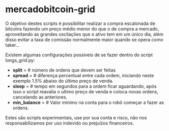# mercadobitcoin-grid

O objetivo destes scripts é possibilitar realizar a compra escalonada de bitcoins fazendo um preço médio menor do que o de compra a mercado, aproveitando as grandes oscilações que o ativo tem em um único dia, além disso evitar a taxa de comissão normalmente maior quando se opera como taker...

Existem algumas configurações possíveis de se fazer dentro do script longs_grid.py:

- **split** = # número de ordens que devem ser feitas
- **spread** = # diferença percentual entre cada ordem, iniciando neste exemplo 1.5% abaixo do último preço de venda.
- **sleep** = # tempo em segundos para a ordem ficar aguardando, após isso o script reavalia o ultimo preço de venda e coloca novas ordens, cancelando as anteriores.
- **min_balance** =  # Valor mínimo na conta para o robô começar a fazer as ordens.

Estes são scripts experimentais, use por sua conta e risco, não nos responsabilizamos por uso indevido ou prejuízos financeiros.




